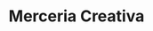 ---
title: "Merceria Creativa"
url: /san-fernando-del-valle-de-catamarca/merceria-creativa/
shop: general
---